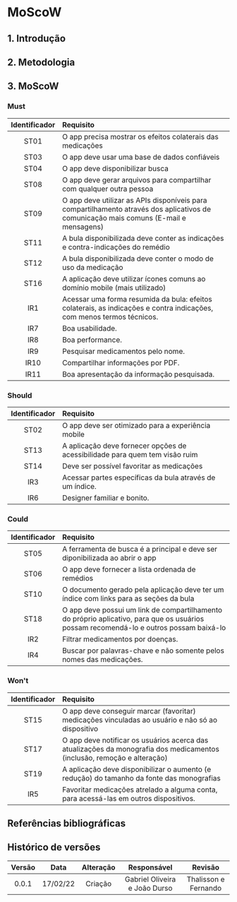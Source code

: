 # MoScoW

## 1. Introdução


## 2. Metodologia
<p style="text-indent: 20px; text-align: justify">

</p>

## 3. MoScoW

### Must
|Identificador|Requisito|
|:-:|:-|
|ST01|O app precisa mostrar os efeitos colaterais das medicações|
|ST03|O app deve usar uma base de dados confiáveis|
|ST04|O app deve disponibilizar busca|
|ST08|O app deve gerar arquivos para compartilhar com qualquer outra pessoa|
|ST09|O app deve utilizar as APIs disponíveis para compartilhamento através dos aplicativos de comunicação mais comuns (E-mail e mensagens)|
|ST11|A bula disponibilizada deve conter as indicações e contra-indicações do remédio|
|ST12|A bula disponibilizada deve conter o modo de uso da medicação|
|ST16|A aplicação deve utilizar ícones comuns ao domínio mobile (mais utilizado)|
|IR1| Acessar uma forma resumida da bula: efeitos colaterais, as indicações e contra indicações, com menos termos técnicos.|
|IR7| Boa usabilidade.| 
|IR8| Boa performance.|
|IR9| Pesquisar medicamentos pelo nome.|
|IR10| Compartilhar informações por PDF.|
|IR11| Boa apresentação da informação pesquisada.|

### Should
|Identificador|Requisito|
|:-:|:-|
|ST02|O app deve ser otimizado para a experiência mobile|
|ST13|A aplicação deve fornecer opções de acessibilidade para quem tem visão ruim|
|ST14|Deve ser possível favoritar as medicações|
|IR3| Acessar partes específicas da bula através de um índice.|
|IR6| Designer familiar e bonito.|

### Could
|Identificador|Requisito|
|:-:|:-|
|ST05|A ferramenta de busca é a principal e deve ser diponibilizada ao abrir o app|
|ST06|O app deve fornecer a lista ordenada de remédios|
|ST10|O documento gerado pela aplicação deve ter um índice com links para as seções da bula|
|ST18|O app deve possui um link de compartilhamento do próprio aplicativo, para que os usuários possam recomendá-lo e outros possam baixá-lo|
|IR2| Filtrar medicamentos por doenças.|
|IR4| Buscar por palavras-chave e não somente pelos nomes das medicações.|

### Won't
|Identificador|Requisito|
|:-:|:-|
|ST15|O app deve conseguir marcar (favoritar) medicações vinculadas ao usuário e não só ao dispositivo|
|ST17|O app deve notificar os usuários acerca das atualizações da monografia dos medicamentos (inclusão, remoção e alteração)|
|ST19|A aplicação deve disponibilizar o aumento (e redução) do tamanho da fonte das monografias|
|IR5| Favoritar medicações atrelado a alguma conta, para acessá-las em outros dispositivos.|


## Referências bibliográficas


## Histórico de versões

Versão|Data|Alteração|Responsável|Revisão|
:-:|:-:|:-:|:-:|:-:|
0.0.1|17/02/22|Criação|Gabriel Oliveira e João Durso|Thalisson e Fernando|